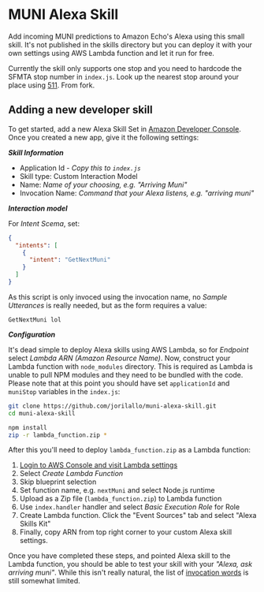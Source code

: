 # MUNI Alexa Skill

Add incoming MUNI predictions to Amazon Echo's Alexa using this small skill. It's not published in the skills directory but you can deploy it with your own settings using AWS Lambda function and let it run for free.

Currently the skill only supports one stop and you need to hardcode the SFMTA stop number in `index.js`. Look up the nearest stop around your place using [511](http://transit.511.org/schedules/realtimedepartures.aspx). From fork. 

## Adding a new developer skill

To get started, add a new Alexa Skill Set in [Amazon Developer Console](https://developer.amazon.com/edw/home.html#/). Once you created a new app, give it the following settings:

_**Skill Information**_

- Application Id - _Copy this to `index.js`_
- Skill type: Custom Interaction Model
- Name: _Name of your choosing, e.g. "Arriving Muni"_
- Invocation Name: _Command that your Alexa listens, e.g. "arriving muni"_

_**Interaction model**_

For _Intent Scema_, set:

```json
{
  "intents": [
    {
      "intent": "GetNextMuni"
    }
  ]
}
```

As this script is only invoced using the invocation name, no _Sample Utterances_ is really needed, but as the form requires a value:

```
GetNextMuni lol
```

_**Configuration**_

It's dead simple to deploy Alexa skills using AWS Lambda, so for _Endpoint_ select _Lambda ARN (Amazon Resource Name)_. Now, construct your Lambda function with `node_modules` directory.  This is required as Lambda is unable to pull NPM modules and they need to be bundled with the code. Please note that at this point you should have set `applicationId` and `muniStop` variables in the `index.js`:

```bash
git clone https://github.com/jorilallo/muni-alexa-skill.git
cd muni-alexa-skill

npm install
zip -r lambda_function.zip *
```

After this you'll need to deploy `lambda_function.zip` as a Lambda function:

1. [Login to AWS Console and visit Lambda settings](https://console.aws.amazon.com/lambda/home?region=us-east-1#)
1. Select _Create Lambda Function_
1. Skip blueprint selection
2. Set function name, e.g. `nextMuni` and select Node.js runtime
3. Upload as a Zip file (`lambda_function.zip`) to Lambda function
4. Use `index.handler` handler and select _Basic Execution Role_ for Role
5. Create Lambda function. Click the "Event Sources" tab and select "Alexa Skills Kit"
6. Finally, copy ARN from top right corner to your custom Alexa skill settings.

Once you have completed these steps, and pointed Alexa skill to the Lambda function, you should be able to test your skill with your _"Alexa, ask arriving muni"_. While this isn't really natural, the list of [invocation words](https://developer.amazon.com/public/solutions/alexa/alexa-skills-kit/docs/supported-phrases-to-begin-a-conversation) is still somewhat limited.
